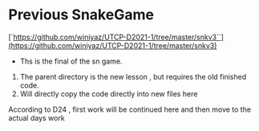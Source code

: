 # Previous SnakeGame

[`https://github.com/winiyaz/UTCP-D2021-1/tree/master/snkv3``](https://github.com/winiyaz/UTCP-D2021-1/tree/master/snkv3)
- Ths is the final of the sn game.

1. The parent directory is the new lesson , but requires the old finished code. 
2. Will directly copy the code directly into new files here 

According to D24 , first work will be continued here and then move to the actual days work 

